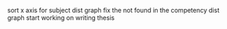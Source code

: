 sort x axis for subject dist graph
fix the not found in the competency dist graph
start working on writing thesis